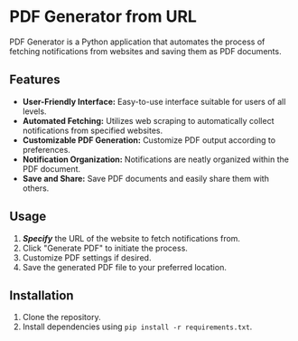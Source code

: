 # PDF Generator from URL


PDF Generator is a Python application that automates the process of fetching notifications from websites and saving them as PDF documents.

## Features

- **User-Friendly Interface:** Easy-to-use interface suitable for users of all levels.
- **Automated Fetching:** Utilizes web scraping to automatically collect notifications from specified websites.
- **Customizable PDF Generation:** Customize PDF output according to preferences.
- **Notification Organization:** Notifications are neatly organized within the PDF document.
- **Save and Share:** Save PDF documents and easily share them with others.

## Usage

1. **_Specify_** the URL of the website to fetch notifications from.
2. Click "Generate PDF" to initiate the process.
3. Customize PDF settings if desired.
4. Save the generated PDF file to your preferred location.

## Installation

1. Clone the repository.
2. Install dependencies using `pip install -r requirements.txt`.
